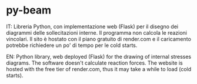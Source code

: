 # py-beam
IT: Libreria Python, con implementazione web (Flask) per il disegno dei diagrammi delle sollecitazioni interne. Il programma non calcola le reazioni vincolari.
Il sito è hostato con il piano gratuito di render.com e il caricamento potrebbe richiedere un po' di tempo per le cold starts.

EN: Python library, web deployed (Flask) for the drawing of internal stresses diagrams. The software doesn't calculate reaction forces.
The website is hosted with the free tier of render.com, thus it may take a while to load (cold starts).
